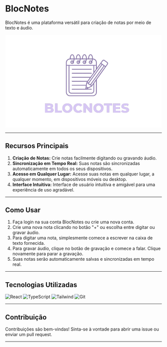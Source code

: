 # BlocNotes

BlocNotes é uma plataforma versátil para criação de notas por meio de texto e áudio.

![BlocNotes Logo](https://raw.githubusercontent.com/MichaelFonsec/BLOCNOTES/main/ReactNotes/public/BlocNotes.png)

---

## Recursos Principais

1. **Criação de Notas:** Crie notas facilmente digitando ou gravando áudio.
2. **Sincronização em Tempo Real:** Suas notas são sincronizadas automaticamente em todos os seus dispositivos.
3. **Acesso em Qualquer Lugar:** Acesse suas notas em qualquer lugar, a qualquer momento, em dispositivos móveis ou desktop.
4. **Interface Intuitiva:** Interface de usuário intuitiva e amigável para uma experiência de uso agradável.

---

## Como Usar

1. Faça login na sua conta BlocNotes ou crie uma nova conta.
2. Crie uma nova nota clicando no botão "+" ou escolha entre digitar ou gravar áudio.
3. Para digitar uma nota, simplesmente comece a escrever na caixa de texto fornecida.
4. Para gravar áudio, clique no botão de gravação e comece a falar. Clique novamente para parar a gravação.
5. Suas notas serão automaticamente salvas e sincronizadas em tempo real.

---

## Tecnologias Utilizadas

 ![React](https://img.shields.io/badge/React-20232A?style=for-the-badge&logo=react&logoColor=61DAFB)
 ![TypeScript](https://img.shields.io/badge/TypeScript-007ACC?style=for-the-badge&logo=typescript&logoColor=white)
 ![Tailwind](https://img.shields.io/badge/tailwindcss-%2338B2AC.svg?style=for-the-badge&logo=tailwind-css&logoColor=white)
 ![Git](https://img.shields.io/badge/GIT-E44C30?style=for-the-badge&logo=git&logoColor=white)

---

## Contribuição

Contribuições são bem-vindas! Sinta-se à vontade para abrir uma issue ou enviar um pull request.

---
